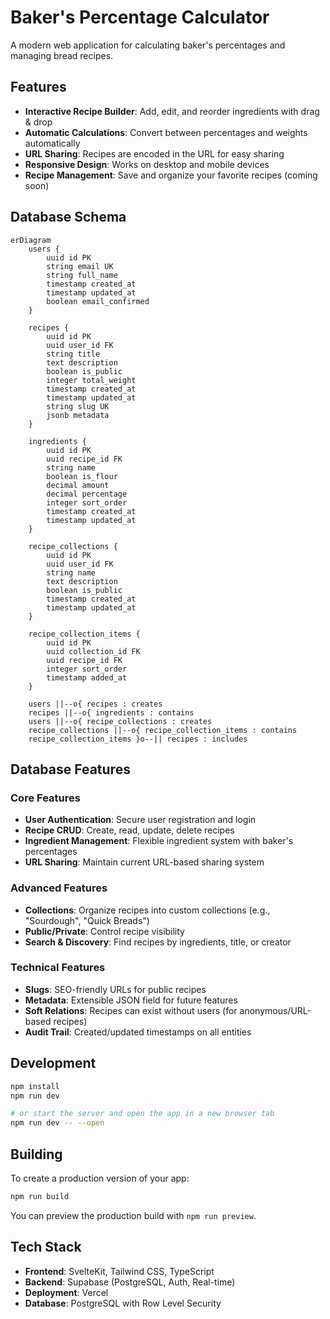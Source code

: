 # Baker's Percentage Calculator

A modern web application for calculating baker's percentages and managing bread recipes.

## Features

- **Interactive Recipe Builder**: Add, edit, and reorder ingredients with drag & drop
- **Automatic Calculations**: Convert between percentages and weights automatically
- **URL Sharing**: Recipes are encoded in the URL for easy sharing
- **Responsive Design**: Works on desktop and mobile devices
- **Recipe Management**: Save and organize your favorite recipes (coming soon)

## Database Schema

```mermaid
erDiagram
    users {
        uuid id PK
        string email UK
        string full_name
        timestamp created_at
        timestamp updated_at
        boolean email_confirmed
    }
    
    recipes {
        uuid id PK
        uuid user_id FK
        string title
        text description
        boolean is_public
        integer total_weight
        timestamp created_at
        timestamp updated_at
        string slug UK
        jsonb metadata
    }
    
    ingredients {
        uuid id PK
        uuid recipe_id FK
        string name
        boolean is_flour
        decimal amount
        decimal percentage
        integer sort_order
        timestamp created_at
        timestamp updated_at
    }
    
    recipe_collections {
        uuid id PK
        uuid user_id FK
        string name
        text description
        boolean is_public
        timestamp created_at
        timestamp updated_at
    }
    
    recipe_collection_items {
        uuid id PK
        uuid collection_id FK
        uuid recipe_id FK
        integer sort_order
        timestamp added_at
    }

    users ||--o{ recipes : creates
    recipes ||--o{ ingredients : contains
    users ||--o{ recipe_collections : creates
    recipe_collections ||--o{ recipe_collection_items : contains
    recipe_collection_items }o--|| recipes : includes
```

## Database Features

### Core Features
- **User Authentication**: Secure user registration and login
- **Recipe CRUD**: Create, read, update, delete recipes
- **Ingredient Management**: Flexible ingredient system with baker's percentages
- **URL Sharing**: Maintain current URL-based sharing system

### Advanced Features
- **Collections**: Organize recipes into custom collections (e.g., "Sourdough", "Quick Breads")
- **Public/Private**: Control recipe visibility
- **Search & Discovery**: Find recipes by ingredients, title, or creator

### Technical Features
- **Slugs**: SEO-friendly URLs for public recipes
- **Metadata**: Extensible JSON field for future features
- **Soft Relations**: Recipes can exist without users (for anonymous/URL-based recipes)
- **Audit Trail**: Created/updated timestamps on all entities

## Development

```bash
npm install
npm run dev

# or start the server and open the app in a new browser tab
npm run dev -- --open
```

## Building

To create a production version of your app:

```bash
npm run build
```

You can preview the production build with `npm run preview`.

## Tech Stack

- **Frontend**: SvelteKit, Tailwind CSS, TypeScript
- **Backend**: Supabase (PostgreSQL, Auth, Real-time)
- **Deployment**: Vercel
- **Database**: PostgreSQL with Row Level Security
